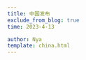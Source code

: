 ```yaml
---
title: 中国发布
exclude_from_blog: true
time: 2023-4-13

author: Nya
template: china.html
---
```

